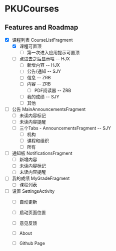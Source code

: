 # PKUCourses

## Features and Roadmap
* [x] 课程列表 CourseListFragment
  * [x] 课程可置顶
    * [ ] 第一次进入应用提示可置顶
  * [ ] 点进去之后显示啥 -- HJX
    * [ ] 新增内容 -- HJX
    * [ ] 公告/通知 -- SJY
    * [ ] 信息 -- ZRB
    * [ ] 内容 -- ZRB
      * [ ] PDF阅读器 -- ZRB
    * [ ] 我的成绩 -- SJY
    * [ ] 其他
* [ ] 公告 MainAnnouncementsFragment
  * [ ] 未读内容标记
  * [ ] 未读内容提醒
  * [ ] 三个Tabs - AnnouncementsFragment -- SJY
    * [ ] 机构
    * [ ] 课程和组织
    * [ ] 所有
* [ ] 通知板 NotificationsFragment
  * [ ] 新增内容
  * [ ] 未读内容标记
  * [ ] 未读内容提醒
* [ ] 我的成绩 MyGradeFragment
  * [ ] 课程列表
* [ ] 设置 SettingsActivity
  * [ ] 自动更新
  * [ ] 启动页面位置
  * [ ] 意见反馈
  * [ ] About
  * [ ] Github Page

